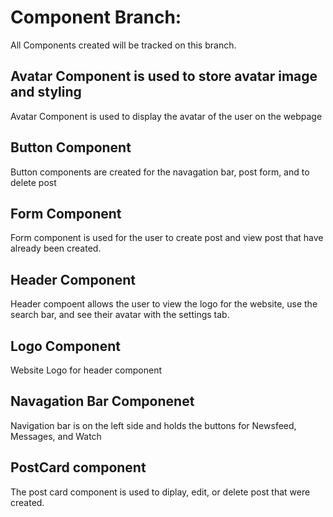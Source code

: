 # Component Branch:

All Components created will be tracked on this branch.

## Avatar Component is used to store avatar image and styling

Avatar Component is used to display the avatar of the user on the webpage

## Button Component

Button components are created for the navagation bar, post form, and to delete post

## Form Component

Form component is used for the user to create post and view post that have already been created.

## Header Component

Header compoent allows the user to view the logo for the website, use the search bar, and see their avatar with the settings tab.

## Logo Component

Website Logo for header component

## Navagation Bar Componenet

Navigation bar is on the left side and holds the buttons for Newsfeed, Messages, and Watch

## PostCard component

The post card component is used to diplay, edit, or delete post that were created.
